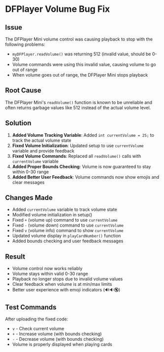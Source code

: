 # DFPlayer Volume Bug Fix

## Issue
The DFPlayer Mini volume control was causing playback to stop with the following problems:
- `myDFPlayer.readVolume()` was returning 512 (invalid value, should be 0-30)
- Volume commands were using this invalid value, causing volume to go out of range
- When volume goes out of range, the DFPlayer Mini stops playback

## Root Cause
The DFPlayer Mini's `readVolume()` function is known to be unreliable and often returns garbage values like 512 instead of the actual volume level.

## Solution
1. **Added Volume Tracking Variable**: Added `int currentVolume = 25;` to track the actual volume state
2. **Fixed Volume Initialization**: Updated setup to use `currentVolume` variable and provide feedback
3. **Fixed Volume Commands**: Replaced all `readVolume()` calls with `currentVolume` variable
4. **Added Proper Bounds Checking**: Volume is now guaranteed to stay within 0-30 range
5. **Added Better User Feedback**: Volume commands now show emojis and clear messages

## Changes Made
- Added `currentVolume` variable to track volume state
- Modified volume initialization in setup()
- Fixed `+` (volume up) command to use `currentVolume`
- Fixed `-` (volume down) command to use `currentVolume`
- Fixed `v` (volume info) command to show `currentVolume`
- Updated volume display in `playCardNumber()` function
- Added bounds checking and user feedback messages

## Result
- Volume control now works reliably
- Volume stays within valid 0-30 range
- Playback no longer stops due to invalid volume values
- Clear feedback when volume is at min/max limits
- Better user experience with emoji indicators (🔊🔉🔇)

## Test Commands
After uploading the fixed code:
- `v` - Check current volume
- `+` - Increase volume (with bounds checking)
- `-` - Decrease volume (with bounds checking)
- Volume is properly displayed when playing cards
